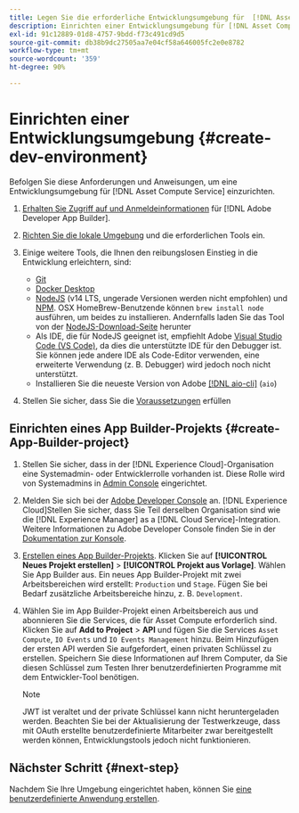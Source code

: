 ```yaml
---
title: Legen Sie die erforderliche Entwicklungsumgebung für  [!DNL Asset Compute Service] fest
description: Einrichten einer Entwicklungsumgebung für [!DNL Asset Compute Service] , um benutzerdefinierten Code zu erstellen und zu testen.
exl-id: 91c12889-01d8-4757-9bdd-f73c491cd9d5
source-git-commit: db38b9dc27505aa7e04cf58a646005fc2e0e8782
workflow-type: tm+mt
source-wordcount: '359'
ht-degree: 90%

---
```


# Einrichten einer Entwicklungsumgebung {#create-dev-environment}

Befolgen Sie diese Anforderungen und Anweisungen, um eine Entwicklungsumgebung für [!DNL Asset Compute Service] einzurichten.

1. [Erhalten Sie Zugriff auf und Anmeldeinformationen](https://developer.adobe.com/app-builder/docs/getting_started/#acquire-access-and-credentials) für [!DNL Adobe Developer App Builder].

1. [Richten Sie die lokale Umgebung](https://developer.adobe.com/app-builder/docs/getting_started/#local-environment-set-up) und die erforderlichen Tools ein.

1. Einige weitere Tools, die Ihnen den reibungslosen Einstieg in die Entwicklung erleichtern, sind:

   * [Git](https://git-scm.com/)
   * [Docker Desktop](https://www.docker.com/get-started)
   * [NodeJS](https://nodejs.org) (v14 LTS, ungerade Versionen werden nicht empfohlen) und [NPM](https://www.npmjs.com). OSX HomeBrew-Benutzende können `brew install node` ausführen, um beides zu installieren. Andernfalls laden Sie das Tool von der [NodeJS-Download-Seite](https://nodejs.org/de/) herunter
   * Als IDE, die für NodeJS geeignet ist, empfiehlt Adobe [Visual Studio Code (VS Code)](https://code.visualstudio.com), da dies die unterstützte IDE für den Debugger ist. Sie können jede andere IDE als Code-Editor verwenden, eine erweiterte Verwendung (z. B. Debugger) wird jedoch noch nicht unterstützt.
   * Installieren Sie die neueste Version von Adobe [[!DNL aio-cli]](https://github.com/adobe/aio-cli) (`aio`)
   <!-- - install using `npm install -g @adobe/aio-cli@7.1.0` -->

1. Stellen Sie sicher, dass Sie die [Voraussetzungen](/help/using/understand-extensibility.md#prerequisites-and-provisioning) erfüllen

<!--
>[!NOTE]
>
>For now, use [!DNL Adobe I/O] CLI v7.1.0 of and do not use [!DNL Adobe I/O] CLI v8.
-->

## Einrichten eines App Builder-Projekts {#create-App-Builder-project}

1. Stellen Sie sicher, dass in der [!DNL Experience Cloud]-Organisation eine Systemadmin- oder Entwicklerrolle vorhanden ist. Diese Rolle wird von Systemadmins in [Admin Console](https://adminconsole.adobe.com/overview) eingerichtet.

1. Melden Sie sich bei der [Adobe Developer Console](https://developer.adobe.com/console/user/servicesandapis) an. [!DNL Experience Cloud]Stellen Sie sicher, dass Sie Teil derselben Organisation sind wie die [!DNL Experience Manager] as a [!DNL Cloud Service]-Integration. Weitere Informationen zu Adobe Developer Console finden Sie in der [Dokumentation zur Konsole](https://developer.adobe.com/developer-console/docs/guides/).

1. [Erstellen eines App Builder-Projekts](https://developer.adobe.com/app-builder/docs/getting_started/first_app/). Klicken Sie auf **[!UICONTROL Neues Projekt erstellen]** > **[!UICONTROL Projekt aus Vorlage]**. Wählen Sie App Builder aus. Ein neues App Builder-Projekt mit zwei Arbeitsbereichen wird erstellt: `Production` und `Stage`. Fügen Sie bei Bedarf zusätzliche Arbeitsbereiche hinzu, z. B. `Development`.

1. Wählen Sie im App Builder-Projekt einen Arbeitsbereich aus und abonnieren Sie die Services, die für Asset Compute erforderlich sind. Klicken Sie auf **Add to Project** > **API** und fügen Sie die Services `Asset Compute`, `IO Events` und `IO Events Management` hinzu. Beim Hinzufügen der ersten API werden Sie aufgefordert, einen privaten Schlüssel zu erstellen. Speichern Sie diese Informationen auf Ihrem Computer, da Sie diesen Schlüssel zum Testen Ihrer benutzerdefinierten Programme mit dem Entwickler-Tool benötigen.

   >[!NOTE]
   >
   >JWT ist veraltet und der private Schlüssel kann nicht heruntergeladen werden. Beachten Sie bei der Aktualisierung der Testwerkzeuge, dass mit OAuth erstellte benutzerdefinierte Mitarbeiter zwar bereitgestellt werden können, Entwicklungstools jedoch nicht funktionieren.

## Nächster Schritt {#next-step}

Nachdem Sie Ihre Umgebung eingerichtet haben, können Sie [eine benutzerdefinierte Anwendung erstellen](develop-custom-application.md).

<!-- More ideas:
 
* Any steps in the beginning that lead to gotchas later should be called out for caution? For example,
  * don't change some defaults initially
  * know risks when deviating from standard path
  * naming conventions to follow
  * Retrieve and format credentials (YAML file details)

TBD: When aio-cli v8 bugs are resolved, update the AIO CLI install command to remove v7.x reference and instruct users to use the latest version. See CQDOC-18346.

-->
